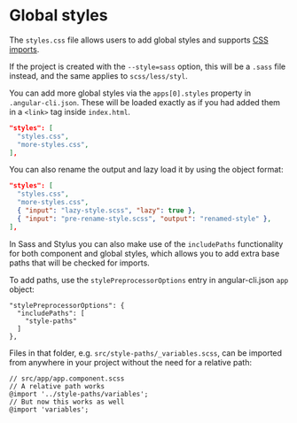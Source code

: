 # Global styles

The `styles.css` file allows users to add global styles and supports
[CSS imports](https://developer.mozilla.org/en/docs/Web/CSS/@import).

If the project is created with the `--style=sass` option, this will be a `.sass`
file instead, and the same applies to `scss/less/styl`.

You can add more global styles via the `apps[0].styles` property in `.angular-cli.json`.
These will be loaded exactly as if you had added them in a `<link>` tag inside `index.html`.

```json
"styles": [
  "styles.css",
  "more-styles.css",
],
```

You can also rename the output and lazy load it by using the object format:

```json
"styles": [
  "styles.css",
  "more-styles.css",
  { "input": "lazy-style.scss", "lazy": true },
  { "input": "pre-rename-style.scss", "output": "renamed-style" },
],
```

In Sass and Stylus you can also make use of the `includePaths` functionality for both component and
global styles, which allows you to add extra base paths that will be checked for imports.

To add paths, use the `stylePreprocessorOptions` entry in angular-cli.json `app` object:

```
"stylePreprocessorOptions": {
  "includePaths": [
    "style-paths"
  ]
},
```

Files in that folder, e.g. `src/style-paths/_variables.scss`, can be imported from anywhere in your
project without the need for a relative path:

```
// src/app/app.component.scss
// A relative path works
@import '../style-paths/variables';
// But now this works as well
@import 'variables';
```